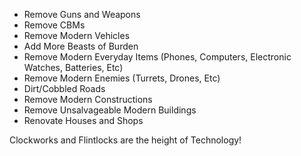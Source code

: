 - Remove Guns and Weapons
- Remove CBMs
- Remove Modern Vehicles
- Add More Beasts of Burden
- Remove Modern Everyday Items
     (Phones, Computers, Electronic Watches, Batteries, Etc)
- Remove Modern Enemies
     (Turrets, Drones, Etc)
- Dirt/Cobbled Roads
- Remove Modern Constructions
- Remove Unsalvageable Modern Buildings
- Renovate Houses and Shops


Clockworks and Flintlocks are the height of Technology!
